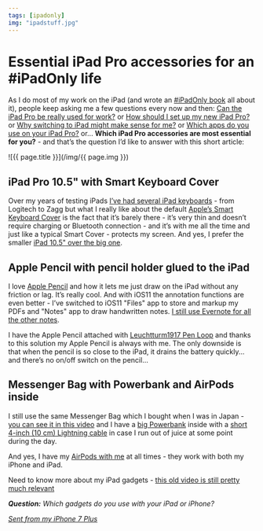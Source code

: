 ```yaml
---
tags: [ipadonly]
img: "ipadstuff.jpg"
---
```


# Essential iPad Pro accessories for an #iPadOnly life

As I do most of my work on the iPad (and wrote an [#iPadOnly book][o] all about it), people keep asking me a few questions every now and then: [Can the iPad Pro be really used for work?](/ipadwork) or [How should I set up my new iPad Pro?](/newipad) or [Why switching to iPad might make sense for me?](/ipadnow) or [Which apps do you use on your iPad Pro?](/ipadapps) or... **Which iPad Pro accessories are most essential for you?** - and that’s the question I’d like to answer with this short article:

<!--More-->

![{{ page.title }}](/img/{{ page.img }})

## iPad Pro 10.5" with Smart Keyboard Cover

Over my years of testing iPads [I’ve had several iPad keyboards](/ipad-accessories) - from Logitech to Zagg but what I really like about the default [Apple’s Smart Keyboard Cover](https://www.amazon.com/dp/B072MHN91T?tag=sliwinski-20) is the fact that it’s barely there - it’s very thin and doesn’t require charging or Bluetooth connection - and it’s with me all the time and just like a typical Smart Cover - protects my screen. And yes, I prefer the smaller [iPad 10.5" over the big one](/twoipads).

## Apple Pencil with pencil holder glued to the iPad

I love [Apple Pencil](https://www.amazon.com/dp/B016NY7784?tag=sliwinski-20) and how it lets me just draw on the iPad without any friction or lag. It’s really cool. And with iOS11 the annotation functions are even better - I’ve switched to iOS11 "Files" app to store and markup my PDFs and "Notes" app to draw handwritten notes. [I still use Evernote for all the other notes](/how-i-use-evernote).

I have the Apple Pencil attached with [Leuchtturm1917 Pen Loop](https://www.amazon.com/dp/B002CWMAPW?tag=sliwinski-20) and thanks to this solution my Apple Pencil is always with me. The only downside is that when the pencil is so close to the iPad, it drains the battery quickly... and there’s no on/off switch on the pencil...

## Messenger Bag with Powerbank and AirPods inside

I still use the same Messenger Bag which I bought when I was in Japan - [you can see it in this video](/why-ipadonly) and I have a [big Powerbank](https://www.amazon.com/dp/B00FRDEJN4?tag=sliwinski-20) inside with a [short 4-inch (10 cm) Lightning cable](https://www.amazon.com/dp/B010U3XJNG?tag=sliwinski-20) in case I run out of juice at some point during the day.

And yes, I have my [AirPods with me](https://www.apple.com/airpods/) at all times - they work with both my iPhone and iPad.

Need to know more about my iPad gadgets - [this old video is still pretty much relevant](/my-must-have-ipad-accessories-for-the-road-productive-magazine-show-47/)

***Question:*** *Which gadgets do you use with your iPad or iPhone?*

[d]: http://db.tt/kD7Liux
[t]: https://twitter.com/MSliwinski
[p]: /podcast
[n]: https://michael.gratis/nozbe
[r]: https://michael.gratis/radex
[i]: https://michael.gratis/thepodcast
[o]: https://michael.gratis/ipadonly

[pm]: http://productivemag.com/
*[Sent from my iPhone 7 Plus](/6pluslove)*